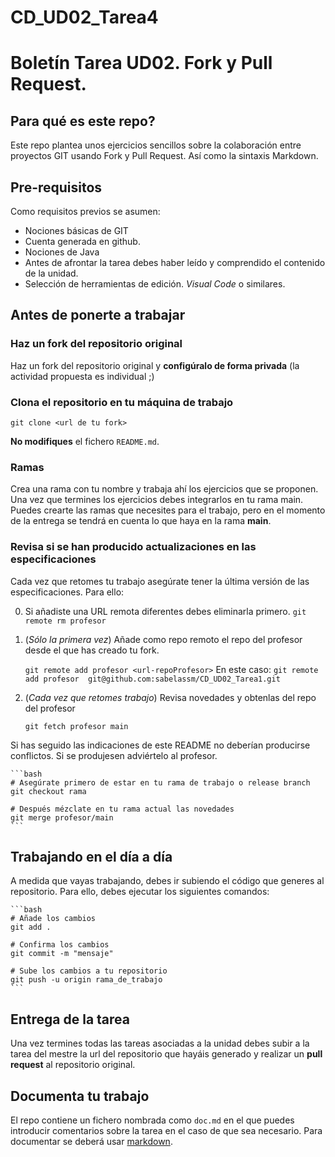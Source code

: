 # CD_UD02_Tarea4

# Boletín Tarea UD02. Fork y Pull Request.

## Para qué es este repo?

Este repo plantea unos ejercicios sencillos sobre la colaboración entre proyectos GIT usando Fork y Pull Request. Así como la sintaxis Markdown.  


## Pre-requisitos

Como requisitos previos se asumen:

- Nociones básicas de GIT
- Cuenta generada en github. 
- Nociones de Java 
- Antes de afrontar la tarea debes haber leído y comprendido el contenido de la unidad.
- Selección de herramientas de edición. *Visual Code* o similares.

## Antes de ponerte a trabajar

### Haz un fork del repositorio original

Haz un fork del repositorio original y **configúralo de forma privada** (la actividad propuesta es individual ;)

### Clona el repositorio en tu máquina de trabajo

```shell
git clone <url de tu fork>
```

**No modifiques** el fichero `README.md`.

### Ramas 

Crea una rama con tu nombre y trabaja ahí los ejercicios que se proponen. Una vez que termines los ejercicios debes integrarlos en tu rama main.
Puedes crearte las ramas que necesites para el trabajo, pero en el momento de la entrega se tendrá en cuenta lo que haya en la rama **main**.

### Revisa si se han producido actualizaciones en las especificaciones

Cada vez que retomes tu trabajo asegúrate tener la última versión de las especificaciones. Para ello:

0.  Si añadiste una URL remota diferentes debes eliminarla primero. 
   `git remote rm profesor`
1. (*Sólo la primera vez*) Añade como repo remoto el repo del profesor desde el que has creado tu fork.

    `git remote add profesor <url-repoProfesor>`
    En este caso: 
    `git remote add profesor  git@github.com:sabelassm/CD_UD02_Tarea1.git`

2. (*Cada vez que retomes trabajo*) Revisa novedades y obtenlas del repo del profesor

    `git fetch profesor main`

Si has seguido las indicaciones de este README no deberían producirse conflictos. Si se produjesen adviértelo al profesor.

    ```bash
    # Asegúrate primero de estar en tu rama de trabajo o release branch
    git checkout rama
    
    # Después mézclate en tu rama actual las novedades
    git merge profesor/main
    ```

## Trabajando en el día a día

A medida que vayas trabajando, debes ir subiendo el código que generes al repositorio. Para ello, debes ejecutar los siguientes comandos: 

    ```bash
    # Añade los cambios
    git add .
    
    # Confirma los cambios
    git commit -m "mensaje"

    # Sube los cambios a tu repositorio
    git push -u origin rama_de_trabajo
    ```

## Entrega de la tarea

Una vez termines todas las tareas asociadas a la unidad debes subir a la tarea del mestre la url del repositorio que hayáis generado y  realizar un **pull request** al repositorio original.  

## Documenta tu trabajo

El repo contiene un fichero nombrada como `doc.md` en el que puedes introducir comentarios sobre la tarea en el caso de que sea necesario. Para documentar se deberá usar [markdown](https://markdown.es/). 

